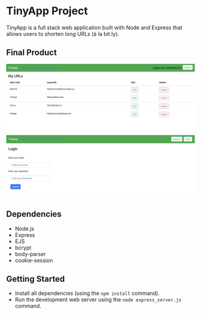 # TinyApp Project

TinyApp is a full stack web application built with Node and Express that allows users to shorten long URLs (à la bit.ly).

## Final Product

!["Screenshot of My URLs Page"](https://github.com/caitmich/tinyapp/blob/master/docs/my-urls.png?raw=true)

!["Screenshot of Login Page"](https://github.com/caitmich/tinyapp/blob/master/docs/login-page.png?raw=true)

## Dependencies

- Node.js
- Express
- EJS
- bcrypt
- body-parser
- cookie-session

## Getting Started

- Install all dependencies (using the `npm install` command).
- Run the development web server using the `node express_server.js` command.